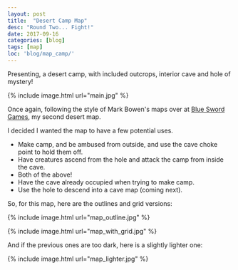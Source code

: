 ```yaml
---
layout: post
title:  "Desert Camp Map"
desc: "Round Two... Fight!"
date: 2017-09-16
categories: [blog]
tags: [map]
loc: 'blog/map_camp/'
---
```


Presenting, a desert camp, with included outcrops, interior cave and hole of mystery!

{% include image.html url="main.jpg"  %}

Once again, following the style of Mark Bowen's maps over at [Blue Sword Games](https://www.patreon.com/blueswordgames),
my second desert map.

I decided I wanted the map to have a few potential uses.

* Make camp, and be ambused from outside, and use the cave choke point to hold them off.
* Have creatures ascend from the hole and attack the camp from inside the cave.
* Both of the above!
* Have the cave already occupied when trying to make camp.
* Use the hole to descend into a cave map (coming next).

So, for this map, here are the outlines and grid versions:

{% include image.html url="map_outline.jpg"  %}

{% include image.html url="map_with_grid.jpg"  %}

And if the previous ones are too dark, here is a slightly lighter one:

{% include image.html url="map_lighter.jpg"  %}
